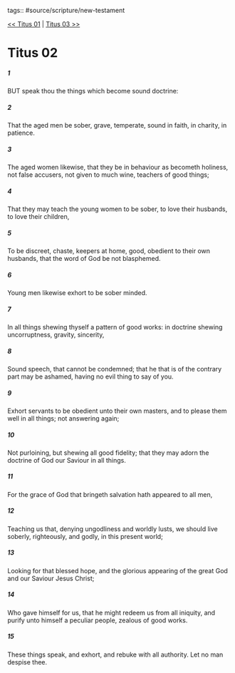 tags:: #source/scripture/new-testament

[<< Titus 01](/New_Testament/17_Titus/Titus_01.md) | [Titus 03 >>](/New_Testament/17_Titus/Titus_03.md)

# Titus 02

##### 1

BUT speak thou the things which become sound doctrine:

##### 2

That the aged men be sober, grave, temperate, sound in faith, in charity, in patience.

##### 3

The aged women likewise, that they be in behaviour as becometh holiness, not false accusers, not given to much wine, teachers of good things;

##### 4

That they may teach the young women to be sober, to love their husbands, to love their children,

##### 5

To be discreet, chaste, keepers at home, good, obedient to their own husbands, that the word of God be not blasphemed.

##### 6

Young men likewise exhort to be sober minded.

##### 7

In all things shewing thyself a pattern of good works: in doctrine shewing uncorruptness, gravity, sincerity,

##### 8

Sound speech, that cannot be condemned; that he that is of the contrary part may be ashamed, having no evil thing to say of you.

##### 9

Exhort servants to be obedient unto their own masters, and to please them well in all things; not answering again;

##### 10

Not purloining, but shewing all good fidelity; that they may adorn the doctrine of God our Saviour in all things.

##### 11

For the grace of God that bringeth salvation hath appeared to all men,

##### 12

Teaching us that, denying ungodliness and worldly lusts, we should live soberly, righteously, and godly, in this present world;

##### 13

Looking for that blessed hope, and the glorious appearing of the great God and our Saviour Jesus Christ;

##### 14

Who gave himself for us, that he might redeem us from all iniquity, and purify unto himself a peculiar people, zealous of good works.

##### 15

These things speak, and exhort, and rebuke with all authority. Let no man despise thee.

